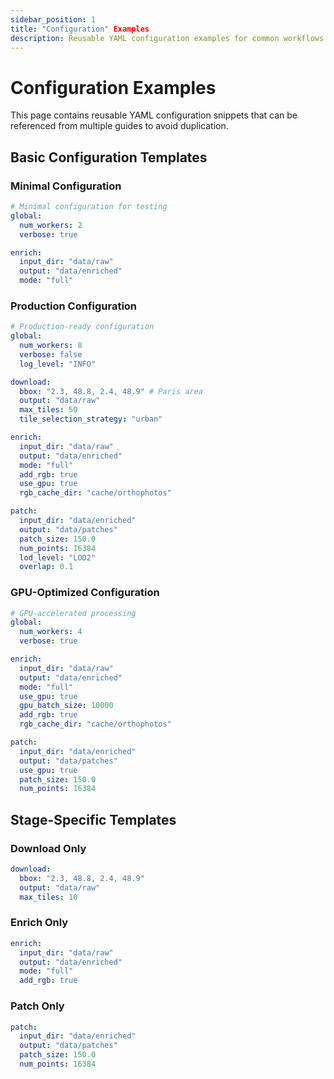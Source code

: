 ```yaml
---
sidebar_position: 1
title: "Configuration" Examples
description: Reusable YAML configuration examples for common workflows
---
```


<!-- 🇫🇷 TRADUCTION FRANÇAISE REQUISE -->
<!-- Ce fichier est un modèle qui nécessite une traduction manuelle. -->
<!-- Veuillez traduire le contenu ci-dessous en conservant : -->
<!-- - Le frontmatter (métadonnées en haut) -->
<!-- - Les blocs de code (traduire uniquement les commentaires) -->
<!-- - Les liens et chemins de fichiers -->
<!-- - La structure Markdown -->



# Configuration Examples

This page contains reusable YAML configuration snippets that can be referenced from multiple guides to avoid duplication.

## Basic Configuration Templates

### Minimal Configuration

```yaml title="config/minimal.yaml"
# Minimal configuration for testing
global:
  num_workers: 2
  verbose: true

enrich:
  input_dir: "data/raw"
  output: "data/enriched"
  mode: "full"
```

### Production Configuration

```yaml title="config/production.yaml"
# Production-ready configuration
global:
  num_workers: 8
  verbose: false
  log_level: "INFO"

download:
  bbox: "2.3, 48.8, 2.4, 48.9" # Paris area
  output: "data/raw"
  max_tiles: 50
  tile_selection_strategy: "urban"

enrich:
  input_dir: "data/raw"
  output: "data/enriched"
  mode: "full"
  add_rgb: true
  use_gpu: true
  rgb_cache_dir: "cache/orthophotos"

patch:
  input_dir: "data/enriched"
  output: "data/patches"
  patch_size: 150.0
  num_points: 16384
  lod_level: "LOD2"
  overlap: 0.1
```

### GPU-Optimized Configuration

```yaml title="config/gpu-optimized.yaml"
# GPU-accelerated processing
global:
  num_workers: 4
  verbose: true

enrich:
  input_dir: "data/raw"
  output: "data/enriched"
  mode: "full"
  use_gpu: true
  gpu_batch_size: 10000
  add_rgb: true
  rgb_cache_dir: "cache/orthophotos"

patch:
  input_dir: "data/enriched"
  output: "data/patches"
  use_gpu: true
  patch_size: 150.0
  num_points: 16384
```

## Stage-Specific Templates

### Download Only

```yaml title="config/download-only.yaml"
download:
  bbox: "2.3, 48.8, 2.4, 48.9"
  output: "data/raw"
  max_tiles: 10
```

### Enrich Only

```yaml title="config/enrich-only.yaml"
enrich:
  input_dir: "data/raw"
  output: "data/enriched"
  mode: "full"
  add_rgb: true
```

### Patch Only

```yaml title="config/patch-only.yaml"
patch:
  input_dir: "data/enriched"
  output: "data/patches"
  patch_size: 150.0
  num_points: 16384
```
